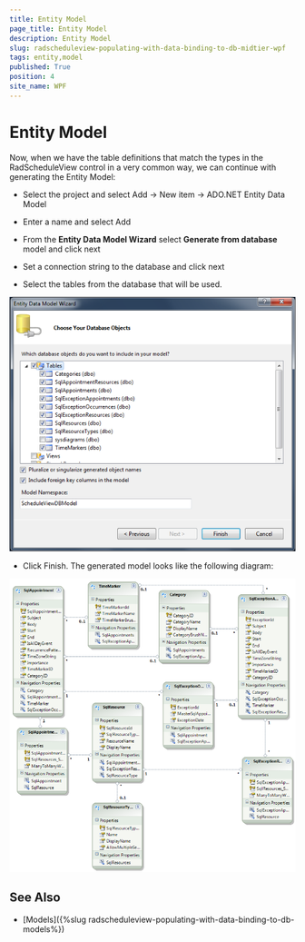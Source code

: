 ```yaml
---
title: Entity Model
page_title: Entity Model
description: Entity Model
slug: radscheduleview-populating-with-data-binding-to-db-midtier-wpf
tags: entity,model
published: True
position: 4
site_name: WPF
---
```


# Entity Model

Now, when we have the table definitions that match the types in the RadScheduleView control in a very common way, we can continue with generating the Entity Model:

* Select the project and select Add -> New item -> ADO.NET Entity Data Model

* Enter a name and select Add

* From the __Entity Data Model Wizard__ select __Generate from database__ model and click next

* Set a connection string to the database and click next

* Select the tables from the database that will be used.

![radscheduleview populating with data Entity Data Model Wizard](images/radscheduleview_populating_with_data_EntityDataModelWizard.png)

* Click Finish. The generated model looks like the following diagram:

![radscheduleview populating with data EFModel](images/radscheduleview_populating_with_data_EFModel.png)

## See Also

 * [Models]({%slug radscheduleview-populating-with-data-binding-to-db-models%})